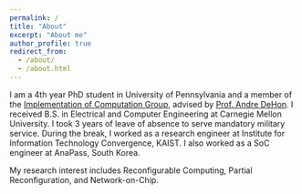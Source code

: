```yaml
---
permalink: /
title: "About"
excerpt: "About me"
author_profile: true
redirect_from: 
  - /about/
  - /about.html
---
```


I am a 4th year PhD student in University of Pennsylvania and a member of the [Implementation of Computation Group](http://ic.ese.upenn.edu/), advised by [Prof. Andre DeHon](https://www.seas.upenn.edu/~andre/). I received B.S. in Electrical and Computer Engineering at Carnegie Mellon University. I took 3 years of leave of absence to serve mandatory military service. During the break, I worked as a research engineer at Institute for Information Technology Convergence, KAIST. I also worked as a SoC engineer at AnaPass, South Korea.

My research interest includes Reconfigurable Computing, Partial Reconfiguration, and Network-on-Chip.
